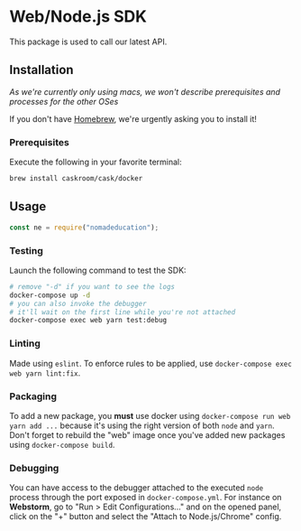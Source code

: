 # Web/Node.js SDK

This package is used to call our latest API.

## Installation

*As we're currently only using macs, we won't describe prerequisites and processes for the other OSes*

If you don't have [Homebrew](http://brew.sh/), we're urgently asking you to install it!

### Prerequisites

Execute the following in your favorite terminal:
```bash
brew install caskroom/cask/docker
```

## Usage

```js
const ne = require("nomadeducation");
```

### Testing

Launch the following command to test the SDK:
```bash
# remove "-d" if you want to see the logs 
docker-compose up -d
# you can also invoke the debugger
# it'll wait on the first line while you're not attached
docker-compose exec web yarn test:debug
```

### Linting

Made using `eslint`. To enforce rules to be applied, use `docker-compose exec web yarn lint:fix`.

### Packaging

To add a new package, you **must** use docker using `docker-compose run web yarn add ...`
because it's using the right version of both `node` and `yarn`.
Don't forget to rebuild the "web" image once you've added new packages using `docker-compose build`.

### Debugging

You can have access to the debugger attached to the executed `node` process through the port exposed in `docker-compose.yml`.
For instance on **Webstorm**, go to "Run > Edit Configurations..." and on the opened panel, click on the "+" button and select
the "Attach to Node.js/Chrome" config.
